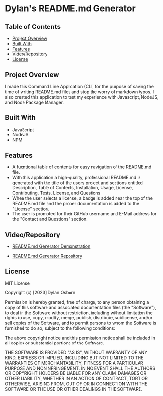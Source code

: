 # Dylan's README.md Generator

## Table of Contents

- [Project Overview](#project-overview)
- [Built With](#built-with)
- [Features](#features)
- [Video/Repository](#videorepository)
- [License](#license)


## Project Overview

I made this Command Line Application (CLI) for the purpose of saving the time of writing README.md files and stop the worry of markdown typos. I also created this application to test my experience with Javascript, NodeJS, and Node Package Manager.

## Built With

- JavaScript
- NodeJS
- NPM

## Features

- A fucntional table of contents for easy navigation of the README.md file.
- With this application a high-quality, professional README.md is generated with the title of the users project and sections entitled Description, Table of Contents, Installation, Usage, License, Contributing, Tests, License, and Questions
- When the user selects a license, a badge is added near the top of the README.md file and the proper documentation is added to the "License" section.
- The user is prompted for their GitHub username and E-Mail address for the "Contact and Questions" section.

## Video/Repository

- [README.md Generator Demonstration](https://drive.google.com/file/d/1sJLlUwN8fjTzlKgmwT73c7Aansaw2RL9/view)

- [README.md Generator Repository](https://github.com/DylanOzzy/READMEmd-Generator)



## License

MIT License

Copyright (c) [2023] Dylan Osborn

Permission is hereby granted, free of charge, to any person obtaining a copy
of this software and associated documentation files (the "Software"), to deal
in the Software without restriction, including without limitation the rights
to use, copy, modify, merge, publish, distribute, sublicense, and/or sell
copies of the Software, and to permit persons to whom the Software is
furnished to do so, subject to the following conditions:

The above copyright notice and this permission notice shall be included in all
copies or substantial portions of the Software.

THE SOFTWARE IS PROVIDED "AS IS", WITHOUT WARRANTY OF ANY KIND, EXPRESS OR
IMPLIED, INCLUDING BUT NOT LIMITED TO THE WARRANTIES OF MERCHANTABILITY,
FITNESS FOR A PARTICULAR PURPOSE AND NONINFRINGEMENT. IN NO EVENT SHALL THE
AUTHORS OR COPYRIGHT HOLDERS BE LIABLE FOR ANY CLAIM, DAMAGES OR OTHER
LIABILITY, WHETHER IN AN ACTION OF CONTRACT, TORT OR OTHERWISE, ARISING FROM,
OUT OF OR IN CONNECTION WITH THE SOFTWARE OR THE USE OR OTHER DEALINGS IN THE
SOFTWARE.
